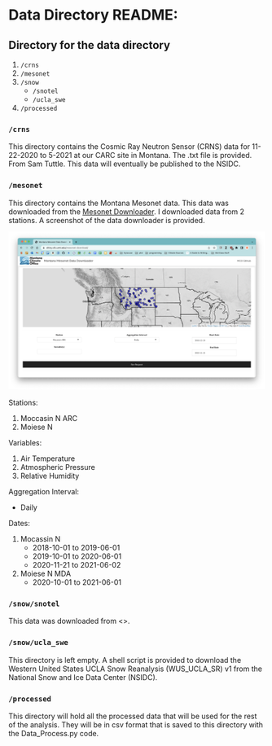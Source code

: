 # Data Directory README:
## Directory for the data directory
1. `/crns`
2. `/mesonet`
3. `/snow`
    -  `/snotel`
    - `/ucla_swe`
4. `/processed`

### `/crns`
This directory contains the Cosmic Ray Neutron Sensor (CRNS) data for 11-22-2020 to 5-2021 at our CARC site in Montana. The .txt file is provided. From Sam Tuttle. This data will eventually be published to the NSIDC.

### `/mesonet`
This directory contains the Montana Mesonet data. This data was downloaded from the [Mesonet Downloader](https://shiny.cfc.umt.edu/mesonet-download/). I downloaded data from 2 stations. A screenshot of the data downloader is provided.

![Mesonet Downloader](../readme_figs/mesonet_downloader.png)

Stations:
1. Moccasin N ARC
2. Moiese N

Variables:
1. Air Temperature
2. Atmospheric Pressure
3. Relative Humidity

Aggregation Interval:
- Daily

Dates:
1. Mocassin N 
    - 2018-10-01 to 2019-06-01
    - 2019-10-01 to 2020-06-01
    - 2020-11-21 to 2021-06-02
2. Moiese N MDA
    - 2020-10-01 to 2021-06-01

### `/snow/snotel`
This data was downloaded from <>. 

### `/snow/ucla_swe`
This directory is left empty. A shell script is provided to download the Western United States UCLA Snow Reanalysis (WUS_UCLA_SR) v1 from the National Snow and Ice Data Center (NSIDC).

### `/processed`
This directory will hold all the processed data that will be used for the rest of the analysis. They will be in csv format that is saved to this directory with the Data_Process.py code.